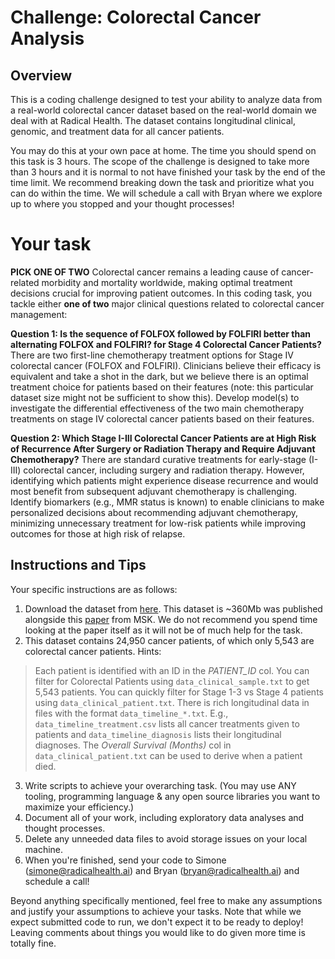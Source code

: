 # Challenge: Colorectal Cancer Analysis

## Overview
This is a coding challenge designed to test your ability to analyze data from a real-world colorectal cancer dataset based on the real-world domain we deal with at Radical Health. The dataset contains longitudinal clinical, genomic, and treatment data for all cancer patients. 

You may do this at your own pace at home. The time you should spend on this task is 3 hours. The scope of the challenge is designed to take more than 3 hours and it is normal to not have finished your task by the end of the time limit. We recommend breaking down the task and prioritize what you can do within the time. We will schedule a call with Bryan where we explore up to where you stopped and your thought processes!

# Your task 
**PICK ONE OF TWO**
Colorectal cancer remains a leading cause of cancer-related morbidity and mortality worldwide, making optimal treatment decisions crucial for improving patient outcomes. In this coding task, you tackle either **one of two** major clinical questions related to colorectal cancer management:

**Question 1: Is the sequence of FOLFOX followed by FOLFIRI better than alternating FOLFOX and FOLFIRI? for Stage 4 Colorectal Cancer Patients?**
There are two first-line chemotherapy treatment options for Stage IV colorectal cancer (FOLFOX and FOLFIRI). Clinicians believe their efficacy is equivalent and take a shot in the dark, but we believe there is an optimal treatment choice for patients based on their features (note: this particular dataset size might not be sufficient to show this). Develop model(s) to investigate the differential effectiveness of the two main chemotherapy treatments on stage IV colorectal cancer patients based on their features.

**Question 2: Which Stage I-III Colorectal Cancer Patients are at High Risk of Recurrence After Surgery or Radiation Therapy and Require Adjuvant Chemotherapy?**
There are standard curative treatments for early-stage (I-III) colorectal cancer, including surgery and radiation therapy. However, identifying which patients might experience disease recurrence and would most benefit from subsequent adjuvant chemotherapy is challenging. Identify biomarkers (e.g., MMR status is known) to enable clinicians to make personalized decisions about recommending adjuvant chemotherapy, minimizing unnecessary treatment for low-risk patients while improving outcomes for those at high risk of relapse.

## Instructions and Tips
Your specific instructions are as follows:
1. Download the dataset from [here](https://cbioportal-datahub.s3.amazonaws.com/msk_chord_2024.tar.gz). This dataset is ~360Mb was published alongside this [paper](https://www.nature.com/articles/s41586-024-08167-5) from MSK. We do not recommend you spend time looking at the paper itself as it will not be of much help for the task.
2. This dataset contains 24,950 cancer patients, of which only 5,543 are colorectal cancer patients.
Hints:
> Each patient is identified with an ID in the *PATIENT_ID* col.
> You can filter for Colorectal Patients using `data_clinical_sample.txt` to get 5,543 patients.
> You can quickly filter for Stage 1-3 vs Stage 4 patients using `data_clinical_patient.txt`.
> There is rich longitudinal data in files with the format `data_timeline_*.txt`. E.g., `data_timeline_treatment.csv` lists all cancer treatments given to patients and `data_timeline_diagnosis` lists their longitudinal diagnoses.
> The *Overall Survival (Months)* col in `data_clinical_patient.txt` can be used to derive when a patient died.
3. Write scripts to achieve your overarching task. (You may use ANY tooling, programming language & any open source libraries you want to maximize your efficiency.)
4. Document all of your work, including exploratory data analyses and thought processes.
5. Delete any unneeded data files to avoid storage issues on your local machine.
6. When you're finished, send your code to Simone (simone@radicalhealth.ai) and Bryan (bryan@radicalhealth.ai) and schedule a call!

Beyond anything specifically mentioned, feel free to make any assumptions and justify your assumptions to achieve your tasks. 
Note that while we expect submitted code to run, we don't expect it to be ready to deploy! Leaving comments about things you would like to do given more time is totally fine.
